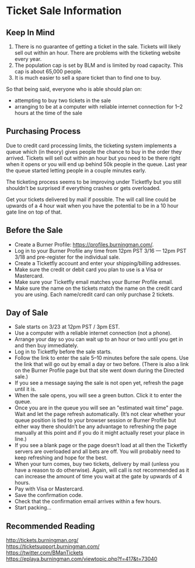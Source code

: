 # Ticket Sale Information

## Keep In Mind
1. There is no guarantee of getting a ticket in the sale. Tickets will likely sell out within an hour. There are problems with the ticketing website every year.
2. The population cap is set by BLM and is limited by road capacity. This cap is about 65,000 people.
3. It is much easier to sell a spare ticket than to find one to buy.

So that being said, everyone who is able should plan on:
* attempting to buy two tickets in the sale
* arranging to be at a computer with reliable internet connection for 1–2 hours at the time of the sale

## Purchasing Process
Due to credit card processing limits, the ticketing system implements a queue which (in theory) gives people the chance to buy in the order they arrived. Tickets will sell out within an hour but you need to be there right when it opens or you will end up behind 50k people in the queue. Last year the queue started letting people in a couple minutes early. 

The ticketing process seems to be improving under Ticketfly but you still shouldn’t be surprised if everything crashes or gets overloaded.

Get your tickets delivered by mail if possible. The will call line could be upwards of a 4 hour wait when you have the potential to be in a 10 hour gate line on top of that.

## Before the Sale
* Create a Burner Profile: https://profiles.burningman.com/.
* Log in to your Burner Profile any time from 12pm PST 3/16 — 12pm PST 3/18 and pre-register for the individual sale.
* Create a Ticketfly account and enter your shipping/billing addresses.
* Make sure the credit or debit card you plan to use is a Visa or Mastercard.
* Make sure your Ticketfly email matches your Burner Profile email.
* Make sure the name on the tickets match the name on the credit card you are using. Each name/credit card can only purchase 2 tickets.

## Day of Sale
* Sale starts on 3/23 at 12pm PST / 3pm EST.
* Use a computer with a reliable internet connection (not a phone).
* Arrange your day so you can wait up to an hour or two until you get in and then buy immediately.
* Log in to Ticketfly before the sale starts.
* Follow the link to enter the sale 5–10 minutes before the sale opens. Use the link that will go out by email a day or two before. (There is also a link on the Burner Profile page but that site went down during the Directed sale.)
* If you see a message saying the sale is not open yet, refresh the page until it is.
* When the sale opens, you will see a green button. Click it to enter the queue.
* Once you are in the queue you will see an "estimated wait time" page. Wait and let the page refresh automatically. (It’s not clear whether your queue position is tied to your browser session or Burner Profile but either way there shouldn’t be any advantage to refreshing the page manually at this point and if you do it might actually reset your place in line.)
* If you see a blank page or the page doesn’t load at all then the Ticketfly servers are overloaded and all bets are off. You will probably need to keep refreshing and hope for the best.
* When your turn comes, buy two tickets, delivery by mail (unless you have a reason to do otherwise). Again, will call is not recommended as it can increase the amount of time you wait at the gate by upwards of 4 hours.
* Pay with Visa or Mastercard.
* Save the confirmation code.
* Check that the confirmation email arrives within a few hours.
* Start packing…

## Recommended Reading
http://tickets.burningman.org/  
https://ticketsupport.burningman.com/  
https://twitter.com/BManTickets  
https://eplaya.burningman.com/viewtopic.php?f=417&t=73040  
